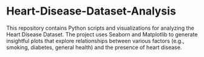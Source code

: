 # Heart-Disease-Dataset-Analysis
This repository contains Python scripts and visualizations for analyzing the Heart Disease Dataset. The project uses Seaborn and Matplotlib to generate insightful plots that explore relationships between various factors (e.g., smoking, diabetes, general health) and the presence of heart disease.
